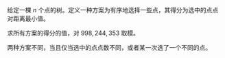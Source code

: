 给定一棵 $n$ 个点的树。定义一种方案为有序地选择一些点，其得分为选中的点点对距离最小值。

求所有方案的得分的值，对 $998,244,353$ 取模。

两种方案不同，当且仅当选中的点点数不同，或者某一次选了一个不同的点。